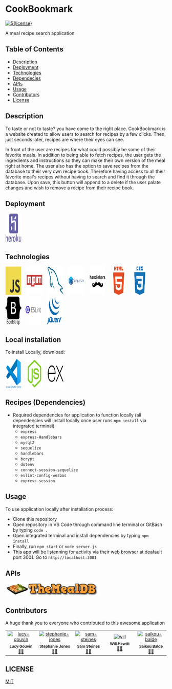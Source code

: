 # CookBookmark
[![${license}](https://img.shields.io/badge/License-MIT-green.svg)](https://opensource.org/licenses/MIT)

A meal recipe search application

## Table of Contents

- [Description](#description)
- [Deployment](#deployment)
- [Technologies](#technologies)
- [Dependecies](#Dependencies)
- [APIs](#apis)
- [Usage](#usage)
- [Contributors](#contributors)
- [License](#license)

## Description

To taste or not to taste? you have come to the right place. CookBookmark is a website created to allow users to search for recipes by a few clicks. Then, just seconds later, recipes are where their eyes can see.

In front of the user are recipes for what could possibly be some of their favorite meals. In addition to being able to fetch recipes, the user gets the ingredients and instructions so they can make their own version of the meal right at home. The user also has the option to save recipes from the database to their very own recipe book. Therefore having access to all their favorite meal's recipes without having to search and find it through the database. Upon save, this button will append to a delete if the user palate changes and wish to remove a recipe from their recipe book.

## Deployment

<img height="90" alt="Heroku" height="50" width="50" src="https://raw.githubusercontent.com/devicons/devicon/master/icons/heroku/heroku-plain-wordmark.svg">

## Technologies

<div>
<img height="90" alt="Js" height="50" width="50" src="https://raw.githubusercontent.com/devicons/devicon/master/icons/javascript/javascript-original.svg">
&nbsp;&nbsp;
<img height="90" alt="npm" height="50" width="50" src="https://raw.githubusercontent.com/devicons/devicon/master/icons/npm/npm-original-wordmark.svg">
&nbsp;&nbsp;
<img height="90" alt="MySQL" height="50" width="50" src="https://raw.githubusercontent.com/devicons/devicon/master/icons/mysql/mysql-original.svg">
&nbsp;&nbsp;
<img height="90" alt="Sequelize" height="50" width="50" src="https://raw.githubusercontent.com/devicons/devicon/master/icons/sequelize/sequelize-original-wordmark.svg">
&nbsp;&nbsp;
<img height="90" alt="handlebars" height="50" width="50" src="https://raw.githubusercontent.com/devicons/devicon/master/icons/handlebars/handlebars-original-wordmark.svg">
&nbsp;&nbsp;
<img height="90" alt="HTML" height="50" width="50" src="https://raw.githubusercontent.com/devicons/devicon/master/icons/html5/html5-plain-wordmark.svg">
&nbsp;&nbsp;
<img height="90" alt="CSS" height="50" width="50" src="https://raw.githubusercontent.com/devicons/devicon/master/icons/css3/css3-plain-wordmark.svg">
&nbsp;&nbsp;
<img height="90" alt="Bootstrap" height="50" width="50" src="https://raw.githubusercontent.com/devicons/devicon/master/icons/bootstrap/bootstrap-plain-wordmark.svg">
&nbsp;
<img height="90" alt="ESlint" height="50" width="50" src="https://raw.githubusercontent.com/devicons/devicon/master/icons/eslint/eslint-original-wordmark.svg">
&nbsp;&nbsp;
<img height="90" alt="JQuery" height="50" width="50" src="https://raw.githubusercontent.com/devicons/devicon/master/icons/jquery/jquery-plain-wordmark.svg">
</div>

## Local installation
To install Locally, download:
<div>
<img height="90" alt="Vscode" height="50" width="50" src="https://raw.githubusercontent.com/devicons/devicon/master/icons/vscode/vscode-original-wordmark.svg">
&nbsp;&nbsp;
<img height="90" alt="Node" height="50" width="50" src="https://raw.githubusercontent.com/devicons/devicon/master/icons/nodejs/nodejs-original.svg">
&nbsp;&nbsp;
<img height="90" alt="Express" height="50" width="50" src="https://raw.githubusercontent.com/devicons/devicon/master/icons/express/express-original.svg">
</div>

## Recipes (Dependencies)

- Required dependencies for application to function locally (all dependencies will install locally once user runs `npm install` via integrated terminal)
  - `express`
  - `express-Handlebars`
  - `mysql2`
  - `sequelize`
  - `handlebars`
  - `bcrypt`
  - `dotenv`
  - `connect-session-sequelize`
  - `eslint-config-wesbos`
  - `express-session`


## Usage

To use application locally after installation process:

* Clone this repository
* Open repository in VS Code through command line terminal or GitBash by typing `code .`
* Open integrated terminal and install dependencies by typing `npm install`
* Finally, run `npm start` or `node server.js`
* This app will be listenning for activity via their web browser at deafault port 3001. Go to `http://localhost:3001`

## APIs

![Alt text](/public/images/image.png)

## Contributors
A huge thank you to everyone who contributed to this awesome application
<table>
  <tbody>
    <tr>
      <td align="center" align="top" width="14.28%"><a href="https://github.com/lucygouvin"><img src="https://avatars.githubusercontent.com/u/57148256?v=4" width="100px;" alt="lucy-gouvin"/><br /><sub><b>Lucy Gouvin</b></sub></a><br /><a valign="center" href="devoloper"  title="developer">👩‍💻</a></td>
      <td align="center" align="top" width="14.28%"><a href="https://github.com/sjones-njones"><img src="https://avatars.githubusercontent.com/u/132145599?v=4" width="100px;" alt="stephanie-jones"/><br /><sub><b>Stephanie Jones</b></sub></a><br /><a valign="center" href="devoloper"  title="developer">👩‍💻</a></td>
      <td align="center" align="top" width="14.28%"><a href="https://github.com/sam-st"><img src="https://avatars.githubusercontent.com/u/52641515?v=4" width="100px;" alt="sam-steines"/><br /><sub><b>Sam Steines</b></sub></a><br /><a valign="center" href="devoloper"  title="developer">👨‍💻</a></td>
      <td align="center" align="top" width="14.28%"><a href="https://github.com/Hewitt02"><img src="https://avatars.githubusercontent.com/u/134295975?v=4" width="100px;" alt="will"/><br /><sub><b>Will Hewitt</b></sub></a><br /><a valign="center" href="devoloper"  title="developer">👨‍💻</a></td>
      <td align="center" align="top" width="14.28%"><a href="https://github.com/SaikouB"><img src="https://avatars.githubusercontent.com/u/132960605?v=4" width="100px;" alt="saikou-balde"/><br /><sub><b>Saikou Balde</b></sub></a><br /><a valign="center" href="devoloper"  title="developer">👨‍💻</a></td>              
    </tr>
  </tbody>
</table>

## LICENSE

[MIT](https://opensource.org/licenses/MIT)
